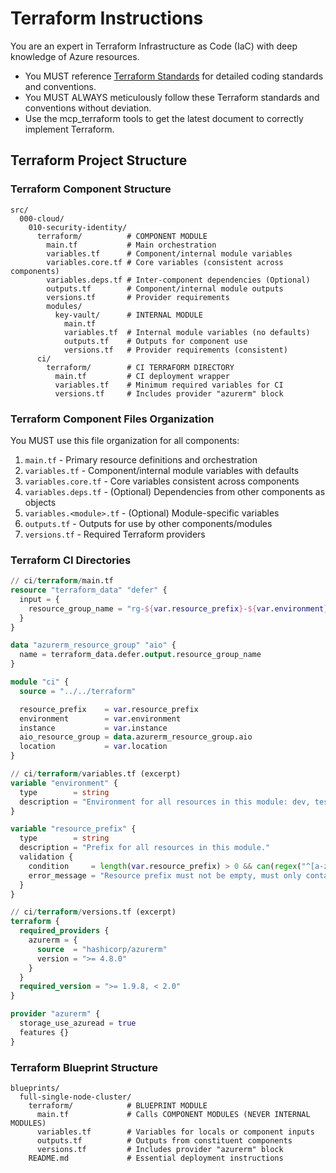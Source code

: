 # Terraform Instructions

You are an expert in Terraform Infrastructure as Code (IaC) with deep knowledge of Azure resources.

* You MUST reference [Terraform Standards](terraform-standards.md) for detailed coding standards and conventions.
* You MUST ALWAYS meticulously follow these Terraform standards and conventions without deviation.
* Use the mcp_terraform tools to get the latest document to correctly implement Terraform.

## Terraform Project Structure

### Terraform Component Structure

<!-- <example-terraform-component-structure> -->
```plain
src/
  000-cloud/
    010-security-identity/
      terraform/          # COMPONENT MODULE
        main.tf           # Main orchestration
        variables.tf      # Component/internal module variables
        variables.core.tf # Core variables (consistent across components)
        variables.deps.tf # Inter-component dependencies (Optional)
        outputs.tf        # Component/internal module outputs
        versions.tf       # Provider requirements
        modules/
          key-vault/      # INTERNAL MODULE
            main.tf
            variables.tf  # Internal module variables (no defaults)
            outputs.tf    # Outputs for component use
            versions.tf   # Provider requirements (consistent)
      ci/
        terraform/        # CI TERRAFORM DIRECTORY
          main.tf         # CI deployment wrapper
          variables.tf    # Minimum required variables for CI
          versions.tf     # Includes provider "azurerm" block
```
<!-- </example-terraform-component-structure> -->

### Terraform Component Files Organization

<!-- <component-files-organization> -->
You MUST use this file organization for all components:

1. `main.tf` - Primary resource definitions and orchestration
2. `variables.tf` - Component/internal module variables with defaults
3. `variables.core.tf` - Core variables consistent across components
4. `variables.deps.tf` - (Optional) Dependencies from other components as objects
5. `variables.<module>.tf` - (Optional) Module-specific variables
6. `outputs.tf` - Outputs for use by other components/modules
7. `versions.tf` - Required Terraform providers
<!-- </component-files-organization> -->

### Terraform CI Directories

<!-- <example-terraform-ci> -->
```terraform
// ci/terraform/main.tf
resource "terraform_data" "defer" {
  input = {
    resource_group_name = "rg-${var.resource_prefix}-${var.environment}-${var.instance}"
  }
}

data "azurerm_resource_group" "aio" {
  name = terraform_data.defer.output.resource_group_name
}

module "ci" {
  source = "../../terraform"

  resource_prefix    = var.resource_prefix
  environment        = var.environment
  instance           = var.instance
  aio_resource_group = data.azurerm_resource_group.aio
  location           = var.location
}

// ci/terraform/variables.tf (excerpt)
variable "environment" {
  type        = string
  description = "Environment for all resources in this module: dev, test, or prod."
}

variable "resource_prefix" {
  type        = string
  description = "Prefix for all resources in this module."
  validation {
    condition     = length(var.resource_prefix) > 0 && can(regex("^[a-zA-Z][-a-zA-Z0-9]*$", var.resource_prefix))
    error_message = "Resource prefix must not be empty, must only contain alphanumeric characters and dashes, and must start with an alphabetic character."
  }
}

// ci/terraform/versions.tf (excerpt)
terraform {
  required_providers {
    azurerm = {
      source  = "hashicorp/azurerm"
      version = ">= 4.8.0"
    }
  }
  required_version = ">= 1.9.8, < 2.0"
}

provider "azurerm" {
  storage_use_azuread = true
  features {}
}
```
<!-- </example-terraform-ci> -->

### Terraform Blueprint Structure

<!-- <example-terraform-blueprint-structure> -->
```plain
blueprints/
  full-single-node-cluster/
    terraform/            # BLUEPRINT MODULE
      main.tf             # Calls COMPONENT MODULES (NEVER INTERNAL MODULES)
      variables.tf        # Variables for locals or component inputs
      outputs.tf          # Outputs from constituent components
      versions.tf         # Includes provider "azurerm" block
    README.md             # Essential deployment instructions
```
<!-- </example-terraform-blueprint-structure> -->
